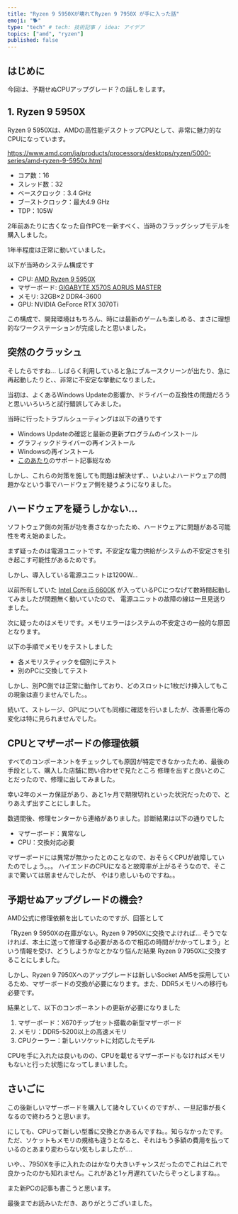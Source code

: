 ```yaml
---
title: "Ryzen 9 5950Xが壊れてRyzen 9 7950X が手に入った話"
emoji: "🐕"
type: "tech" # tech: 技術記事 / idea: アイデア
topics: ["amd", "ryzen"]
published: false
---
```


## はじめに

今回は、予期せぬCPUアップグレード？の話しをします。

## 1. Ryzen 9 5950X

Ryzen 9 5950Xは、AMDの高性能デスクトップCPUとして、非常に魅力的なCPUになっています。

https://www.amd.com/ja/products/processors/desktops/ryzen/5000-series/amd-ryzen-9-5950x.html

- コア数：16
- スレッド数：32
- ベースクロック：3.4 GHz
- ブーストクロック：最大4.9 GHz
- TDP：105W

2年前あたりに古くなった自作PCを一新すべく、当時のフラッグシップモデルを購入しました。

1年半程度は正常に動いていました。

以下が当時のシステム構成です

- CPU: [AMD Ryzen 9 5950X](https://www.amd.com/ja/products/processors/desktops/ryzen/5000-series/amd-ryzen-9-5950x.html)
- マザーボード: [GIGABYTE X570S AORUS MASTER](https://www.gigabyte.com/jp/Motherboard/X570S-AORUS-MASTER-rev-10#kf)
- メモリ: 32GB×2 DDR4-3600
- GPU: NVIDIA GeForce RTX 3070Ti

この構成で、開発環境はもちろん、時には最新のゲームも楽しめる、まさに理想的なワークステーションが完成したと思いました。

## 突然のクラッシュ

そしたらですね... しばらく利用していると急にブルースクリーンが出たり、急に再起動したりと、、非常に不安定な挙動になりました。

当初は、よくあるWindows Updateの影響か、ドライバーの互換性の問題だろうと思いいろいろと試行錯誤してみました。

当時に行ったトラブルシューティングは以下の通りです

- Windows Updateの確認と最新の更新プログラムのインストール
- グラフィックドライバーの再インストール
- Windowsの再インストール
- [このあたり](https://support.microsoft.com/ja-jp/topic/%E3%82%B7%E3%82%B9%E3%83%86%E3%83%A0-%E3%83%95%E3%82%A1%E3%82%A4%E3%83%AB-%E3%83%81%E3%82%A7%E3%83%83%E3%82%AB%E3%83%BC-%E3%83%84%E3%83%BC%E3%83%AB%E3%82%92%E4%BD%BF%E7%94%A8%E3%81%97%E3%81%A6%E4%B8%8D%E8%B6%B3%E3%81%BE%E3%81%9F%E3%81%AF%E7%A0%B4%E6%90%8D%E3%81%97%E3%81%A6%E3%81%84%E3%82%8B%E3%82%B7%E3%82%B9%E3%83%86%E3%83%A0-%E3%83%95%E3%82%A1%E3%82%A4%E3%83%AB%E3%82%92%E4%BF%AE%E5%BE%A9%E3%81%99%E3%82%8B-79aa86cb-ca52-166a-92a3-966e85d4094e)のサポート記事総なめ

しかし、これらの対策を施しても問題は解決せず、、いよいよハードウェアの問題かなという事でハードウェア側を疑うようになりました。

## ハードウェアを疑うしかない...

ソフトウェア側の対策が功を奏さなかったため、ハードウェアに問題がある可能性を考え始めました。

まず疑ったのは電源ユニットです。不安定な電力供給がシステムの不安定さを引き起こす可能性があるためです。

しかし、導入している電源ユニットは1200W...

以前所有していた [Intel Core i5 6600K](https://www.intel.co.jp/content/www/jp/ja/products/sku/88191/intel-core-i56600k-processor-6m-cache-up-to-3-90-ghz/specifications.html) が入っているPCにつなげて数時間起動してみましたが問題無く動いていたので、
電源ユニットの故障の線は一旦見送りました。

次に疑ったのはメモリです。メモリエラーはシステムの不安定さの一般的な原因となります。

以下の手順でメモリをテストしました

- 各メモリスティックを個別にテスト
- 別のPCに交換してテスト

しかし、別PC側では正常に動作しており、どのスロットに1枚だけ挿入してもこの現象は直りませんでした。。

続いて、ストレージ、GPUについても同様に確認を行いましたが、改善悪化等の変化は特に見られませんでした。

## CPUとマザーボードの修理依頼

すべてのコンポーネントをチェックしても原因が特定できなかったため、最後の手段として、購入した店舗に問い合わせで見たところ
修理を出すと良いとのことだったので、修理に出してみました。

幸い2年のメーカ保証があり、あと1ヶ月で期限切れといった状況だったので、とりあえず出すことにしました。

数週間後、修理センターから連絡がありました。診断結果は以下の通りでした

- マザーボード：異常なし
- CPU：交換対応必要

マザーボードには異常が無かったとのことなので、おそらくCPUが故障していたのでしょう。。。
ハイエンドのCPUになると故障率が上がるそうなので、そこまで驚いては居ませんでしたが、
やはり悲しいものですね。。

## 予期せぬアップグレードの機会?

AMD公式に修理依頼を出していたのですが、回答として

「Ryzen 9 5950Xの在庫がない。Ryzen 9 7950Xに交換でよければ... そうでなければ、本土に送って修理する必要があるので相応の時間がかかってしまう」という情報を受け、どうしようかなとかなり悩んだ結果 Ryzen 9 7950Xに交換することにしました。

しかし、Ryzen 9 7950Xへのアップグレードは新しいSocket AM5を採用しているため、マザーボードの交換が必要になります。また、DDR5メモリへの移行も必要です。

結果として、以下のコンポーネントの更新が必要になりました

1. マザーボード：X670チップセット搭載の新型マザーボード
2. メモリ：DDR5-5200以上の高速メモリ
3. CPUクーラー：新しいソケットに対応したモデル

CPUを手に入れたは良いものの、CPUを載せるマザーボードもなければメモリもないと行った状態になってしまいました。

## さいごに

この後新しいマザーボードを購入して諸々していくのですが、、一旦記事が長くなるので終わろうと思います。

にしても、CPUって新しい型番に交換とかあるんですね。。知らなかったです。
ただ、ソケットもメモリの規格も違うとなると、それはもう多額の費用を払っているのとあまり変わらない気もしましたが....

いや、、7950Xを手に入れたのはかなり大きいチャンスだったのでこれはこれで良かったのかも知れません。これがあと1ヶ月遅れていたらぞっとしますね。。

また新PCの記事も書こうと思います。

最後までお読みいただき、ありがとうございました。
